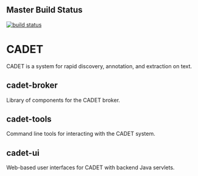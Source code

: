 ## Master Build Status
[![build status](https://gitlab.hltcoe.jhu.edu/CADET/cadet/badges/master/build.svg)](https://gitlab.hltcoe.jhu.edu/CADET/cadet/commits/master)

CADET
============================
CADET is a system for rapid discovery, annotation, and extraction on text. 

cadet-broker
---------------
Library of components for the CADET broker.

cadet-tools
---------------
Command line tools for interacting with the CADET system.

cadet-ui
---------------
Web-based user interfaces for CADET with backend Java servlets.
